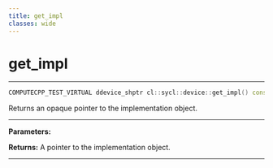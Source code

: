 ```yaml
---
title: get_impl
classes: wide
---
```

# get_impl

---

```cpp
COMPUTECPP_TEST_VIRTUAL ddevice_shptr cl::sycl::device::get_impl() const
```


Returns an opaque pointer to the implementation object. 


---
**Parameters:**

**Returns:** A pointer to the implementation object. 

---
